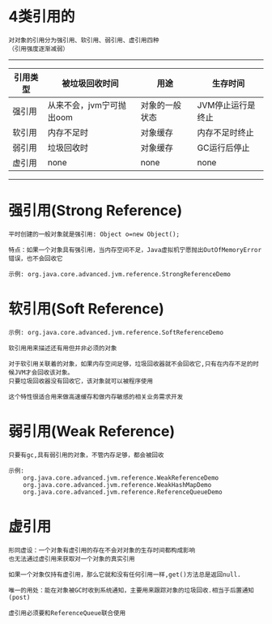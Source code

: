 # 4类引用的

    对对象的引用分为强引用、软引用、弱引用、虚引用四种
    （引用强度逐渐减弱）

---

<table>
    <thead>
        <tr>
            <th>引用类型</th>
            <th>被垃圾回收时间</th>
            <th>用途</th>
            <th>生存时间</th>
        </tr>
    </thead>
    <tbody>
        <tr>
            <td>强引用</td>
            <td>从来不会，jvm宁可抛出oom</td>
            <td>对象的一般状态</td>
            <td>JVM停止运行是终止</td>
        </tr>
        <tr>
            <td>软引用</td>
            <td>内存不足时</td>
            <td>对象缓存</td>
            <td>内存不足时终止</td>
        </tr>
        <tr>
            <td>弱引用</td>
            <td>垃圾回收时</td>
            <td>对象缓存</td>
            <td>GC运行后停止</td>
        </tr>
        <tr>
            <td>虚引用</td>
            <td>none</td>
            <td>none</td>
            <td>none</td>
        </tr>
    </tbody>
</table>

---

# 强引用(Strong Reference)

    平时创建的一般对象就是强引用: Object o=new Object();

    特点：如果一个对象具有强引用，当内存空间不足，Java虚拟机宁愿抛出OutOfMemoryError错误，也不会回收它

    示例: org.java.core.advanced.jvm.reference.StrongReferenceDemo

# 软引用(Soft Reference)

    示例: org.java.core.advanced.jvm.reference.SoftReferenceDemo

    软引用用来描述还有用但并非必须的对象

    对于软引用关联着的对象，如果内存空间足够，垃圾回收器就不会回收它,只有在内存不足的时候JVM才会回收该对象。
    只要垃圾回收器没有回收它，该对象就可以被程序使用

    这个特性很适合用来做高速缓存和做内存敏感的相关业务需求开发

# 弱引用(Weak Reference)

    只要有gc,具有弱引用的对象，不管内存足够，都会被回收
    
    示例: 
        org.java.core.advanced.jvm.reference.WeakReferenceDemo
        org.java.core.advanced.jvm.reference.WeakHashMapDemo
        org.java.core.advanced.jvm.reference.ReferenceQueueDemo

# 虚引用

    形同虚设：一个对象有虚引用的存在不会对对象的生存时间都构成影响
    也无法通过虚引用来获取对一个对象的真实引用
    
    如果一个对象仅持有虚引用，那么它就和没有任何引用一样,get()方法总是返回null.

    唯一的用处：能在对象被GC时收到系统通知，主要用来跟踪对象的垃圾回收.相当于后置通知(post)
    
    虚引用必须要和ReferenceQueue联合使用
